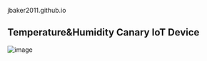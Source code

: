 jbaker2011.github.io
## Temperature&amp;Humidity Canary IoT Device
![image](https://github.com/jbaker2011/jbaker2011.github.io/assets/116909530/03c6fc99-8e98-4979-8fd2-c06b61909065)
